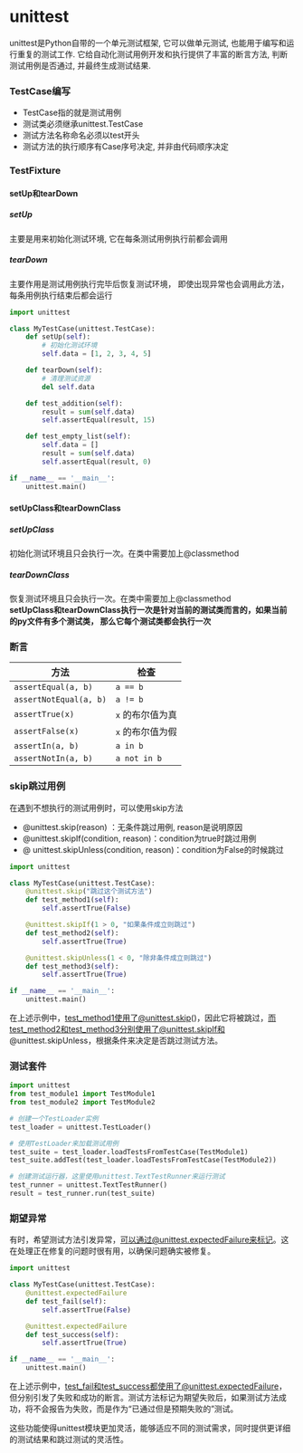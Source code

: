 # unittest
unittest是Python自带的一个单元测试框架, 它可以做单元测试, 也能用于编写和运行重复的测试工作.
它给自动化测试用例开发和执行提供了丰富的断言方法, 判断测试用例是否通过, 并最终生成测试结果.
### TestCase编写
- TestCase指的就是测试用例
- 测试类必须继承unittest.TestCase
- 测试方法名称命名必须以test开头
- 测试方法的执行顺序有Case序号决定, 并非由代码顺序决定
### TestFixture
#### setUp和tearDown
##### setUp
主要是用来初始化测试环境, 它在每条测试用例执行前都会调用
##### tearDown
主要作用是测试用例执行完毕后恢复测试环境， 即使出现异常也会调用此方法，每条用例执行结束后都会运行
```python
import unittest

class MyTestCase(unittest.TestCase):
    def setUp(self):
        # 初始化测试环境
        self.data = [1, 2, 3, 4, 5]

    def tearDown(self):
        # 清理测试资源
        del self.data

    def test_addition(self):
        result = sum(self.data)
        self.assertEqual(result, 15)

    def test_empty_list(self):
        self.data = []
        result = sum(self.data)
        self.assertEqual(result, 0)

if __name__ == '__main__':
    unittest.main()
```
#### setUpClass和tearDownClass
##### setUpClass
初始化测试环境且只会执行一次。在类中需要加上@classmethod
##### tearDownClass
恢复测试环境且只会执行一次。在类中需要加上@classmethod
</br>
**setUpClass和tearDownClass执行一次是针对当前的测试类而言的，如果当前的py文件有多个测试类， 那么它每个测试类都会执行一次**

### 断言
| 方法                  | 检查             |
|-----------------------|------------------|
| `assertEqual(a, b)`   | `a == b`         |
| `assertNotEqual(a, b)`| `a != b`         |
| `assertTrue(x)`       | `x` 的布尔值为真 |
| `assertFalse(x)`      | `x` 的布尔值为假 |
| `assertIn(a, b)`      | `a in b`         |
| `assertNotIn(a, b)`   | `a not in b`     |

### skip跳过用例
在遇到不想执行的测试用例时，可以使用skip方法

- @unittest.skip(reason) ：无条件跳过用例, reason是说明原因
- @unittest.skipIf(condition, reason)：condition为true时跳过用例
- @ unittest.skipUnless(condition, reason)：condition为False的时候跳过
```python
import unittest

class MyTestCase(unittest.TestCase):
    @unittest.skip("跳过这个测试方法")
    def test_method1(self):
        self.assertTrue(False)

    @unittest.skipIf(1 > 0, "如果条件成立则跳过")
    def test_method2(self):
        self.assertTrue(True)

    @unittest.skipUnless(1 < 0, "除非条件成立则跳过")
    def test_method3(self):
        self.assertTrue(True)

if __name__ == '__main__':
    unittest.main()
```
在上述示例中，test_method1使用了@unittest.skip()，因此它将被跳过，而test_method2和test_method3分别使用了@unittest.skipIf和@unittest.skipUnless，根据条件来决定是否跳过测试方法。
### 测试套件
```python
import unittest
from test_module1 import TestModule1
from test_module2 import TestModule2

# 创建一个TestLoader实例
test_loader = unittest.TestLoader()

# 使用TestLoader来加载测试用例
test_suite = test_loader.loadTestsFromTestCase(TestModule1)
test_suite.addTest(test_loader.loadTestsFromTestCase(TestModule2))

# 创建测试运行器，这里使用unittest.TextTestRunner来运行测试
test_runner = unittest.TextTestRunner()
result = test_runner.run(test_suite)
```

### 期望异常
有时，希望测试方法引发异常，可以通过@unittest.expectedFailure来标记。这在处理正在修复的问题时很有用，以确保问题确实被修复。
```python
import unittest

class MyTestCase(unittest.TestCase):
    @unittest.expectedFailure
    def test_fail(self):
        self.assertTrue(False)

    @unittest.expectedFailure
    def test_success(self):
        self.assertTrue(True)

if __name__ == '__main__':
    unittest.main()
```
在上述示例中，test_fail和test_success都使用了@unittest.expectedFailure，但分别引发了失败和成功的断言。测试方法标记为期望失败后，如果测试方法成功，将不会报告为失败，而是作为“已通过但是预期失败的”测试。

这些功能使得unittest模块更加灵活，能够适应不同的测试需求，同时提供更详细的测试结果和跳过测试的灵活性。
                            
